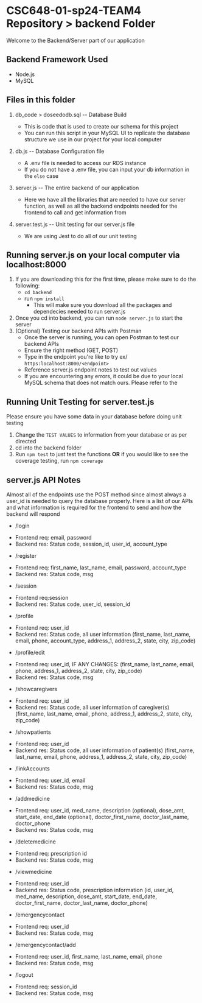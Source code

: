 # CSC648-01-sp24-TEAM4 Repository > backend Folder
Welcome to the Backend/Server part of our application

## Backend Framework Used
- Node.js
- MySQL

## Files in this folder
1. db_code > doseedodb.sql -- Database Build
    - This is code that is used to create our schema for this project
    - You can run this script in your MySQL UI to replicate the database structure we use in our project for your local computer

2. db.js -- Database Configuration file
    - A .env file is needed to access our RDS instance
    - If you do not have a .env file, you can input your db information in the `else` case 

3. server.js -- The entire backend of our application
    - Here we have all the libraries that are needed to have our server function, as well as all the backend endpoints needed for the frontend to call and get information from

4. server.test.js -- Unit testing for our server.js file
    - We are using Jest to do all of our unit testing

## Running server.js on your local computer via localhost:8000
1. If you are downloading this for the first time, please make sure to do the following:
    - `cd backend`
    - run `npm install`
        - This will make sure you download all the packages and dependecies needed to run server.js
2. Once you cd into backend, you can run `node server.js` to start the server
3. (Optional) Testing our backend APIs with Postman
    - Once the server is running, you can open Postman to test our backend APIs
    - Ensure the right method (GET, POST)
    - Type in the endpoint you're like to try ex/ `https:localhost:8000/<endpoint>`
    - Reference server.js endpoint notes to test out values
    - If you are encountering any errors, it could be due to your local MySQL schema that does not match ours. Please refer to the 

## Running Unit Testing for server.test.js
Please ensure you have some data in your database before doing unit testing
1. Change the `TEST VALUES` to information from your database or as per directed
2. cd into the backend folder
3. Run `npm test` to just test the functions **OR** if you would like to see the coverage testing, run `npm coverage`

## server.js API Notes
Almost all of the endpoints use the POST method since almost always a user_id is needed to query the database properly.
Here is a list of our APIs and what information is required for the frontend to send and how the backend will respond
- /login
 * Frontend req: email, password
 * Backend res: Status code, session_id, user_id, account_type
- /register
 * Frontend req: first_name, last_name, email, password, account_type
 * Backend res: Status code, msg
- /session
 * Frontend req:session
 * Backend res: Status code, user_id, session_id
- /profile
 * Frontend req: user_id
 * Backend res: Status code, all user information (first_name, last_name, email, phone, account_type, address_1, address_2, state, city, zip_code)
- /profile/edit
 * Frontend req: user_id, IF ANY CHANGES: (first_name, last_name, email, phone, address_1, address_2, state, city, zip_code)
 * Backend res: Status code, msg
- /showcaregivers
 * Frontend req: user_id
 * Backend res: Status code, all user information of caregiver(s) (first_name, last_name, email, phone, address_1, address_2, state, city, zip_code)
- /showpatients
 * Frontend req: user_id
 * Backend res: Status code, all user information of patient(s) (first_name, last_name, email, phone, address_1, address_2, state, city, zip_code)
- /linkAccounts
 * Frontend req: user_id, email
 * Backend res: Status code, msg
- /addmedicine
 * Frontend req: user_id, med_name, description (optional), dose_amt, start_date, end_date (optional), doctor_first_name, doctor_last_name, doctor_phone
 * Backend res: Status code, msg
- /deletemedicine
 * Frontend req: prescription id
 * Backend res: Status code, msg
- /viewmedicine
 * Frontend req: user_id
 * Backend res: Status code, prescription information (id, user_id, med_name, description, dose_amt, start_date, end_date, doctor_first_name, doctor_last_name, doctor_phone)
- /emergencycontact
 * Frontend req: user_id
 * Backend res: Status code, msg
- /emergencycontact/add
 * Frontend req: user_id, first_name, last_name, email, phone
 * Backend res: Status code, msg
- /logout
 * Frontend req: session_id
 * Backend res: Status code, msg






